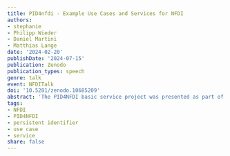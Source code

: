 ```yaml
---
title: PID4nfdi - Example Use Cases and Services for NFDI
authors:
- stephanie
- Philipp Wieder
- Daniel Martini
- Matthias Lange
date: '2024-02-20'
publishDate: '2024-07-15'
publication: Zenodo
publication_types: speech
genre: talk
event: NFDITalk
doi: '10.5281/zenodo.10685209'
abstract: 'The PID4NFDI basic service project was presented as part of the NFDITalks: Persistent identifiers (PIDs) are central to FAIR research data management. However, different disciplines and different resources result in diverse requirements and the different NFDI consortia have different levels of maturity in PID implementation. PID4NFDI will design a work programme to build an NFDI foundation service on established PID infrastructures.'
tags:
- NFDI
- PID4NFDI
- persistent identifier
- use case
- service
share: false
---
```

